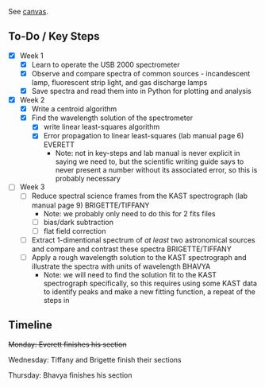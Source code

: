 See [canvas](https://canvas.ucsd.edu/courses/52400/assignments/756956).

## To-Do / Key Steps
- [x] Week 1
  - [x] Learn to operate the USB 2000 spectrometer
  - [x] Observe and compare spectra of common sources - incandescent lamp, fluorescent strip light, and gas discharge lamps
  - [x] Save spectra and read them into in Python for plotting and analysis
- [x] Week 2
  - [x] Write a centroid algorithm
  - [x] Find the wavelength solution of the spectrometer
    - [x] write linear least-squares algorithm
    - [x] Error propagation to linear least-squares (lab manual page 6) EVERETT
      - Note: not in key-steps and lab manual is never explicit in saying we need to, but the scientific writing guide says to never present a number without its associated error, so this is probably necessary
- [ ] Week 3
  - [ ] Reduce spectral science frames from the KAST spectrograph (lab manual page 9) BRIGETTE/TIFFANY
    - Note: we probably only need to do this for 2 fits files
    - [ ] bias/dark subtraction
    - [ ] flat field correction
  - [ ] Extract 1-dimentional spectrum of *at least* two astronomical sources and compare and contrast these spectra BRIGETTE/TIFFANY
  - [ ] Apply a rough wavelength solution to the KAST spectrograph and illustrate the spectra with units of wavelength BHAVYA
    - Note: we will need to find the solution fit to the KAST spectrograph specifically, so this requires using some KAST data to identify peaks and make a new fitting function, a repeat of the steps in 

## Timeline

~~Monday: Everett finishes his section~~

Wednesday: Tiffany and Brigette finish their sections

Thursday: Bhavya finishes his section